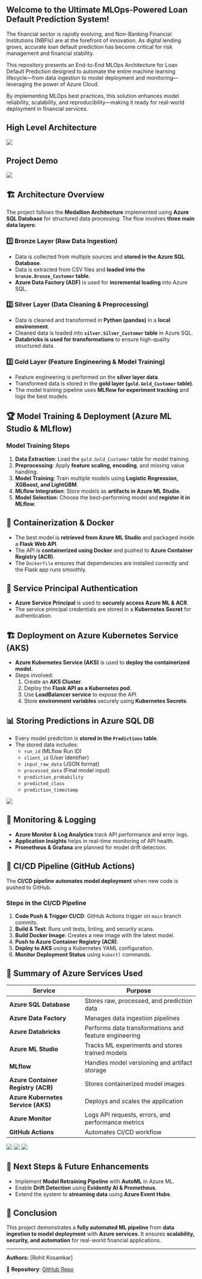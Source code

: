 ## Welcome to the Ultimate MLOps-Powered Loan Default Prediction System! 

The financial sector is rapidly evolving, and Non-Banking Financial Institutions (NBFIs) are at the forefront of innovation. As digital lending grows, accurate loan default prediction has become critical for risk management and financial stability.

This repository presents an End-to-End MLOps Architecture for Loan Default Prediction designed to automate the entire machine learning lifecycle—from data ingestion to model deployment and monitoring—leveraging the power of Azure Cloud.

By implementing MLOps best practices, this solution enhances model reliability, scalability, and reproducibility—making it ready for real-world deployment in financial services.

## High Level Architecture
![](assets/architecture.png)

## Project Demo
![](assets/loan-default-prediction-azure-demo.gif)

## 🏗️ Architecture Overview
The project follows the **Medallion Architecture** implemented using **Azure SQL Database** for structured data processing. The flow involves **three main data layers**:

### **1️⃣ Bronze Layer (Raw Data Ingestion)**
- Data is collected from multiple sources and **stored in the Azure SQL Database**.
- Data is extracted from CSV files and **loaded into the `bronze.Bronze_Customer` table**.
- **Azure Data Factory (ADF)** is used for **incremental loading** into Azure SQL.

### **2️⃣ Silver Layer (Data Cleaning & Preprocessing)**
- Data is cleaned and transformed in **Python (pandas)** in a **local environment**.
- Cleaned data is loaded into **`silver.Silver_Customer` table** in Azure SQL.
- **Databricks is used for transformations** to ensure high-quality structured data.

### **3️⃣ Gold Layer (Feature Engineering & Model Training)**
- Feature engineering is performed on the **silver layer data**.
- Transformed data is stored in the **gold layer (`gold.Gold_Customer` table)**.
- The model training pipeline uses **MLflow for experiment tracking** and logs the best models.

## 🏆 Model Training & Deployment (Azure ML Studio & MLflow)
### **Model Training Steps**
1. **Data Extraction**: Load the `gold.Gold_Customer` table for model training.
2. **Preprocessing**: Apply **feature scaling, encoding**, and missing value handling.
3. **Model Training**: Train multiple models using **Logistic Regression, XGBoost, and LightGBM**.
4. **MLflow Integration**: Store models as **artifacts in Azure ML Studio**.
5. **Model Selection**: Choose the best-performing model and **register it in MLflow**.

## 🚀 Containerization & Docker
- The best model is **retrieved from Azure ML Studio** and packaged inside a **Flask Web API**.
- The API is **containerized using Docker** and pushed to **Azure Container Registry (ACR)**.
- The `Dockerfile` ensures that dependencies are installed correctly and the Flask app runs smoothly.

## 🔐 Service Principal Authentication
- **Azure Service Principal** is used to **securely access Azure ML & ACR**.
- The service principal credentials are stored in a **Kubernetes Secret** for authentication.

## 🏗️ Deployment on Azure Kubernetes Service (AKS)
- **Azure Kubernetes Service (AKS)** is used to **deploy the containerized model**.
- Steps involved:
  1. Create an **AKS Cluster**.
  2. Deploy the **Flask API as a Kubernetes pod**.
  3. Use **LoadBalancer service** to expose the API.
  4. Store **environment variables** securely using **Kubernetes Secrets**.

## 📊 Storing Predictions in Azure SQL DB
- Every model prediction is **stored in the `Predictions` table**.
- The stored data includes:
  - `run_id` (MLflow Run ID)
  - `client_id` (User Identifier)
  - `input_raw_data` (JSON format)
  - `processed_data` (Final model input)
  - `prediction_probability`
  - `predicted_class`
  - `prediction_timestamp`

![](assets/predictions.png)
## 📡 Monitoring & Logging
- **Azure Monitor & Log Analytics** track API performance and error logs.
- **Application Insights** helps in real-time monitoring of API health.
- **Prometheus & Grafana** are planned for model drift detection.

## 🔄 CI/CD Pipeline (GitHub Actions)
The **CI/CD pipeline automates model deployment** when new code is pushed to GitHub.

### **Steps in the CI/CD Pipeline**
1. **Code Push & Trigger CI/CD**: GitHub Actions trigger on `main` branch commits.
2. **Build & Test**: Runs unit tests, linting, and security scans.
3. **Build Docker Image**: Creates a new image with the latest model.
4. **Push to Azure Container Registry (ACR)**.
5. **Deploy to AKS** using a Kubernetes YAML configuration.
6. **Monitor Deployment Status** using `kubectl` commands.

## 📜 Summary of Azure Services Used
| **Service** | **Purpose** |
|------------|------------|
| **Azure SQL Database** | Stores raw, processed, and prediction data |
| **Azure Data Factory** | Manages data ingestion pipelines |
| **Azure Databricks** | Performs data transformations and feature engineering |
| **Azure ML Studio** | Tracks ML experiments and stores trained models |
| **MLflow** | Handles model versioning and artifact storage |
| **Azure Container Registry (ACR)** | Stores containerized model images |
| **Azure Kubernetes Service (AKS)** | Deploys and scales the application |
| **Azure Monitor** | Logs API requests, errors, and performance metrics |
| **GitHub Actions** | Automates CI/CD workflow |
![](assets/resource-groups.png)
![](assets/aks-monitor.png)
![](assets/amls-jobs.png)

## 📌 Next Steps & Future Enhancements
- Implement **Model Retraining Pipeline** with **AutoML** in Azure ML.
- Enable **Drift Detection** using **Evidently AI & Prometheus**.
- Extend the system to **streaming data** using **Azure Event Hubs**.

## 🎯 Conclusion
This project demonstrates a **fully automated ML pipeline** from **data ingestion to model deployment** with **Azure services**. It ensures **scalability, security, and automation** for real-world financial applications.

---
**Authors:** [Rohit Kosamkar]

📌 **Repository**: [GitHub Repo](https://github.com/rohit180497/NBFI-Loan-Repayment)

